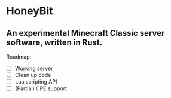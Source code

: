 # HoneyBit
An experimental Minecraft Classic server software, written in Rust.
---


Roadmap:
- [ ] Working server
- [ ] Clean up code
- [ ] Lua scripting API
- [ ] (Partial) CPE support
